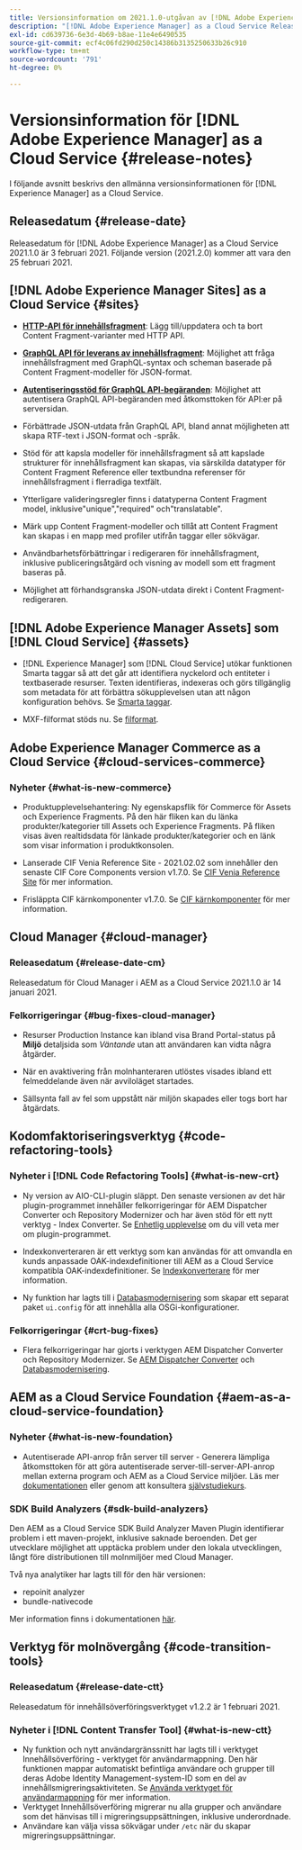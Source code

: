 ```yaml
---
title: Versionsinformation om 2021.1.0-utgåvan av [!DNL Adobe Experience Manager] as a Cloud Service.
description: "[!DNL Adobe Experience Manager] as a Cloud Service Release Notes for 2021.1.0."
exl-id: cd639736-6e3d-4b69-b8ae-11e4e6490535
source-git-commit: ecf4c06fd290d250c14386b3135250633b26c910
workflow-type: tm+mt
source-wordcount: '791'
ht-degree: 0%

---
```



# Versionsinformation för [!DNL Adobe Experience Manager] as a Cloud Service {#release-notes}

I följande avsnitt beskrivs den allmänna versionsinformationen för [!DNL Experience Manager] as a Cloud Service.

## Releasedatum {#release-date}

Releasedatum för [!DNL Adobe Experience Manager] as a Cloud Service 2021.1.0 är 3 februari 2021.
Följande version (2021.2.0) kommer att vara den 25 februari 2021.

## [!DNL Adobe Experience Manager Sites] as a Cloud Service {#sites}

* **[HTTP-API för innehållsfragment](/help/assets/content-fragments/assets-api-content-fragments.md)**: Lägg till/uppdatera och ta bort Content Fragment-varianter med HTTP API.

* **[GraphQL API för leverans av innehållsfragment](/help/headless/graphql-api/content-fragments.md)**: Möjlighet att fråga innehållsfragment med GraphQL-syntax och scheman baserade på Content Fragment-modeller för JSON-format.

* **[Autentiseringsstöd för GraphQL API-begäranden](/help/headless/security/authentication.md)**: Möjlighet att autentisera GraphQL API-begäranden med åtkomsttoken för API:er på serversidan.

* Förbättrade JSON-utdata från GraphQL API, bland annat möjligheten att skapa RTF-text i JSON-format och -språk.

* Stöd för att kapsla modeller för innehållsfragment så att kapslade strukturer för innehållsfragment kan skapas, via särskilda datatyper för Content Fragment Reference eller textbundna referenser för innehållsfragment i flerradiga textfält.

* Ytterligare valideringsregler finns i datatyperna Content Fragment model, inklusive&quot;unique&quot;,&quot;required&quot; och&quot;translatable&quot;.

* Märk upp Content Fragment-modeller och tillåt att Content Fragment kan skapas i en mapp med profiler utifrån taggar eller sökvägar.

* Användbarhetsförbättringar i redigeraren för innehållsfragment, inklusive publiceringsåtgärd och visning av modell som ett fragment baseras på.

* Möjlighet att förhandsgranska JSON-utdata direkt i Content Fragment-redigeraren.


## [!DNL Adobe Experience Manager Assets] som [!DNL Cloud Service] {#assets}

* [!DNL Experience Manager] som [!DNL Cloud Service] utökar funktionen Smarta taggar så att det går att identifiera nyckelord och entiteter i textbaserade resurser. Texten identifieras, indexeras och görs tillgänglig som metadata för att förbättra sökupplevelsen utan att någon konfiguration behövs. Se [Smarta taggar](/help/assets/smart-tags.md).

* MXF-filformat stöds nu. Se [filformat](/help/assets/file-format-support.md#video-formats).

## Adobe Experience Manager Commerce as a Cloud Service {#cloud-services-commerce}

### Nyheter {#what-is-new-commerce}

* Produktupplevelsehantering: Ny egenskapsflik för Commerce för Assets och Experience Fragments. På den här fliken kan du länka produkter/kategorier till Assets och Experience Fragments. På fliken visas även realtidsdata för länkade produkter/kategorier och en länk som visar information i produktkonsolen.

* Lanserade CIF Venia Reference Site - 2021.02.02 som innehåller den senaste CIF Core Components version v1.7.0. Se [CIF Venia Reference Site](https://github.com/adobe/aem-cif-guides-venia/releases/tag/venia-2021.02.02) för mer information.

* Frisläppta CIF kärnkomponenter v1.7.0. Se [CIF kärnkomponenter](https://github.com/adobe/aem-core-cif-components/releases/tag/core-cif-components-reactor-1.7.0) för mer information.

## Cloud Manager {#cloud-manager}

### Releasedatum {#release-date-cm}

Releasedatum för Cloud Manager i AEM as a Cloud Service 2021.1.0 är 14 januari 2021.

### Felkorrigeringar {#bug-fixes-cloud-manager}

* Resurser Production Instance kan ibland visa Brand Portal-status på **Miljö** detaljsida som *Väntande* utan att användaren kan vidta några åtgärder.

* När en avaktivering från molnhanteraren utlöstes visades ibland ett felmeddelande även när avviloläget startades.

* Sällsynta fall av fel som uppstått när miljön skapades eller togs bort har åtgärdats.

## Kodomfaktoriseringsverktyg {#code-refactoring-tools}

### Nyheter i [!DNL Code Refactoring Tools] {#what-is-new-crt}

* Ny version av AIO-CLI-plugin släppt. Den senaste versionen av det här plugin-programmet innehåller felkorrigeringar för AEM Dispatcher Converter och Repository Modernizer och har även stöd för ett nytt verktyg - Index Converter. Se [Enhetlig upplevelse](https://experienceleague.adobe.com/docs/experience-manager-cloud-service/moving/refactoring-tools/unified-experience.html#benefits) om du vill veta mer om plugin-programmet.

* Indexkonverteraren är ett verktyg som kan användas för att omvandla en kunds anpassade OAK-indexdefinitioner till AEM as a Cloud Service kompatibla OAK-indexdefinitioner. Se [Indexkonverterare](https://github.com/adobe/aem-cloud-service-source-migration/tree/master/packages/index-converter) för mer information.

* Ny funktion har lagts till i [Databasmodernisering](https://github.com/adobe/aem-cloud-service-source-migration/tree/master/packages/repository-modernizer) som skapar ett separat paket `ui.config` för att innehålla alla OSGi-konfigurationer.

### Felkorrigeringar {#crt-bug-fixes}

* Flera felkorrigeringar har gjorts i verktygen AEM Dispatcher Converter och Repository Modernizer. Se [AEM Dispatcher Converter](https://github.com/adobe/aem-cloud-service-source-migration/tree/master/packages/dispatcher-converter) och [Databasmodernisering](https://github.com/adobe/aem-cloud-service-source-migration/tree/master/packages/repository-modernizer).

## AEM as a Cloud Service Foundation {#aem-as-a-cloud-service-foundation}

### Nyheter {#what-is-new-foundation}

* Autentiserade API-anrop från server till server - Generera lämpliga åtkomsttoken för att göra autentiserade server-till-server-API-anrop mellan externa program och AEM as a Cloud Service miljöer. Läs mer [dokumentationen](/help/implementing/developing/introduction/generating-access-tokens-for-server-side-apis.md) eller genom att konsultera [självstudiekurs](https://experienceleague.adobe.com/docs/experience-manager-learn/getting-started-with-aem-headless/authentication/overview.html#authentication).

### SDK Build Analyzers {#sdk-build-analyzers}

Den AEM as a Cloud Service SDK Build Analyzer Maven Plugin identifierar problem i ett maven-projekt, inklusive saknade beroenden. Det ger utvecklare möjlighet att upptäcka problem under den lokala utvecklingen, långt före distributionen till molnmiljöer med Cloud Manager.

Två nya analytiker har lagts till för den här versionen:

* repoinit analyzer
* bundle-nativecode

Mer information finns i dokumentationen [här](https://experienceleague.adobe.com/docs/experience-manager-core-components/using/developing/archetype/build-analyzer-maven-plugin.html#developing).

## Verktyg för molnövergång {#code-transition-tools}

### Releasedatum {#release-date-ctt}

Releasedatum för innehållsöverföringsverktyget v1.2.2 är 1 februari 2021.

### Nyheter i [!DNL Content Transfer Tool] {#what-is-new-ctt}

* Ny funktion och nytt användargränssnitt har lagts till i verktyget Innehållsöverföring - verktyget för användarmappning. Den här funktionen mappar automatiskt befintliga användare och grupper till deras Adobe Identity Management-system-ID som en del av innehållsmigreringsaktiviteten. Se [Använda verktyget för användarmappning](https://experienceleague.adobe.com/docs/experience-manager-cloud-service/moving/cloud-migration/content-transfer-tool/using-user-mapping-tool.html) för mer information.
* Verktyget Innehållsöverföring migrerar nu alla grupper och användare som det hänvisas till i migreringsuppsättningen, inklusive underordnade.
* Användare kan välja vissa sökvägar under `/etc` när du skapar migreringsuppsättningar.
